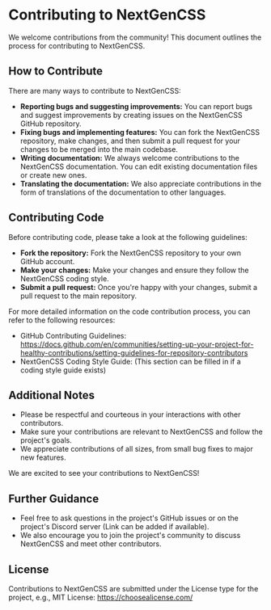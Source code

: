 # Contributing to NextGenCSS

We welcome contributions from the community! This document outlines the process for contributing to NextGenCSS.

## How to Contribute

There are many ways to contribute to NextGenCSS:

- **Reporting bugs and suggesting improvements:** You can report bugs and suggest improvements by creating issues on the NextGenCSS GitHub repository.
- **Fixing bugs and implementing features:** You can fork the NextGenCSS repository, make changes, and then submit a pull request for your changes to be merged into the main codebase.
- **Writing documentation:** We always welcome contributions to the NextGenCSS documentation. You can edit existing documentation files or create new ones.
- **Translating the documentation:** We also appreciate contributions in the form of translations of the documentation to other languages.

## Contributing Code

Before contributing code, please take a look at the following guidelines:

- **Fork the repository:** Fork the NextGenCSS repository to your own GitHub account.
- **Make your changes:** Make your changes and ensure they follow the NextGenCSS coding style.
- **Submit a pull request:** Once you're happy with your changes, submit a pull request to the main repository.

For more detailed information on the code contribution process, you can refer to the following resources:

- GitHub Contributing Guidelines: https://docs.github.com/en/communities/setting-up-your-project-for-healthy-contributions/setting-guidelines-for-repository-contributors
- NextGenCSS Coding Style Guide: (This section can be filled in if a coding style guide exists)

## Additional Notes

- Please be respectful and courteous in your interactions with other contributors.
- Make sure your contributions are relevant to NextGenCSS and follow the project's goals.
- We appreciate contributions of all sizes, from small bug fixes to major new features.

We are excited to see your contributions to NextGenCSS!

## Further Guidance

- Feel free to ask questions in the project's GitHub issues or on the project's Discord server (Link can be added if available).
- We also encourage you to join the project's community to discuss NextGenCSS and meet other contributors.

## License

Contributions to NextGenCSS are submitted under the License type for the project, e.g., MIT License: https://choosealicense.com/
